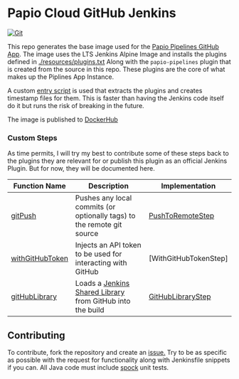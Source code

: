 # Papio Cloud GitHub Jenkins

[![Git](https://app.soluble.cloud/api/v1/public/badges/3186f455-fbee-4d11-8521-0f45ff9183bc.svg?orgId=561911742905)](https://app.soluble.cloud/repos/details/github.com/mollypi/papio-pipelines?orgId=561911742905)  

This repo generates the base image used for
the [Papio Pipelines GitHub App](https://github.com/marketplace/papio-pipelines). The image uses the LTS Jenkins Alpine
Image and installs the plugins defined in [./resources/plugins.txt]()
Along with the `papio-pipelines` plugin that is created from the source in this repo. These plugins are the core of what
makes up the Piplines App Instance.

A custom [entry script](./resources/entrypoint.sh) is used that extracts the plugins and creates timestamp files for
them. This is faster than having the Jenkins code itself do it but runs the risk of breaking in the future.

The image is published to [DockerHub](https://hub.docker.com/r/papiocloudsoftware/papio-pipelines)

### Custom Steps

As time permits, I will try my best to contribute some of these steps back to the plugins they are relevant for or
publish this plugin as an official Jenkins Plugin. But for now, they will be documented here.

| Function Name     | Description                                                            | Implementation        |
| ----------------- | ---------------------------------------------------------------------- | --------------------- |
| [gitPush]         | Pushes any local commits (or optionally tags) to the remote git source | [PushToRemoteStep]    |
| [withGitHubToken] | Injects an API token to be used for interacting with GitHub            | [WithGitHubTokenStep] |
| [gitHubLibrary]   | Loads a [Jenkins Shared Library] from GitHub into the build             | [GitHubLibraryStep]   |

[PushToRemoteStep]: ./src/main/java/com/papiocloud/pipelines/plugin/steps/PushToRemoteStep.java
[gitPush]: ./docs/steps/gitPush.md
[PushToRemoteStep]: ./src/main/java/com/papiocloud/pipelines/plugin/steps/WithGitHubTokenStep.java
[withGitHubToken]: ./docs/steps/withGitHubToken.md
[gitHubLibrary]: ./docs/steps/gitHubLibrary.md
[Jenkins Shared Library]: https://www.jenkins.io/doc/book/pipeline/shared-libraries/
[GitHubLibraryStep]: ./src/main/java/com/papiocloud/pipelines/plugin/steps/GitHubLibraryStep.java

## Contributing

To contribute, fork the repository and create an [issue.](https://github.com/papiocloudsoftware/papio-pipelines/issues)
Try to be as specific as possible with the request for functionality along with Jenkinsfile snippets if you can. All
Java code must include [spock](https://spockframework.org/) unit tests. 
